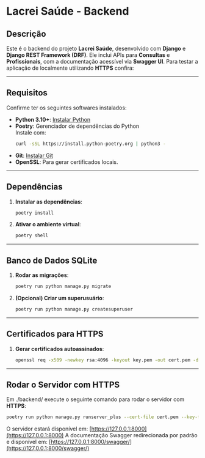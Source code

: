 
# **Lacrei Saúde - Backend**

## **Descrição**
Este é o backend do projeto **Lacrei Saúde**, desenvolvido com **Django** e **Django REST Framework (DRF)**. Ele inclui APIs para **Consultas** e **Profissionais**, com a documentação acessível via **Swagger UI**. Para testar a aplicação de localmente utilizando **HTTPS** confira:

---

## **Requisitos**

Confirme ter os seguintes softwares instalados:

- **Python 3.10+**: [Instalar Python](https://www.python.org/downloads/)
- **Poetry**: Gerenciador de dependências do Python  
  Instale com:
  ```bash
  curl -sSL https://install.python-poetry.org | python3 -
  ```
- **Git**: [Instalar Git](https://git-scm.com/downloads)
- **OpenSSL**: Para gerar certificados locais.

---

## **Dependências**

1. **Instalar as dependências**:
   ```bash
   poetry install
   ```

2. **Ativar o ambiente virtual**:
   ```bash
   poetry shell
   ```

---

## **Banco de Dados SQLite**

1. **Rodar as migrações**:
   ```bash
   poetry run python manage.py migrate
   ```

2. **(Opcional) Criar um superusuário**:
   ```bash
   poetry run python manage.py createsuperuser
   ```

---

## **Certificados para HTTPS**

1. **Gerar certificados autoassinados**:
   ```bash
   openssl req -x509 -newkey rsa:4096 -keyout key.pem -out cert.pem -days 365 -nodes
   ```

---

## **Rodar o Servidor com HTTPS**

Em ./backend/ execute o seguinte comando para rodar o servidor com **HTTPS**:

```bash
poetry run python manage.py runserver_plus --cert-file cert.pem --key-file key.pem
```

O servidor estará disponível em: [https://127.0.0.1:8000](https://127.0.0.1:8000)
A documentação Swagger redirecionada por padrão e disponível em: [https://127.0.0.1:8000/swagger/](https://127.0.0.1:8000/swagger/)

